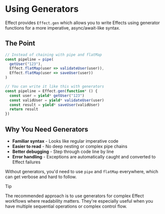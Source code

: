 # Using Generators

Effect provides `Effect.gen` which allows you to write Effects using generator functions for a more imperative, async/await-like syntax.

## The Point

```typescript
// Instead of chaining with pipe and flatMap
const pipeline = pipe(
  getUser("123"),
  Effect.flatMap(user => validateUser(user)),
  Effect.flatMap(user => saveUser(user))
)

// You can write it like this with generators
const pipeline = Effect.gen(function* () {
  const user = yield* getUser("123")
  const validUser = yield* validateUser(user)
  const result = yield* saveUser(validUser)
  return result
})
```

## Why You Need Generators

- **Familiar syntax** - Looks like regular imperative code
- **Easier to read** - No deep nesting or complex pipe chains
- **Better debugging** - Step through code line by line
- **Error handling** - Exceptions are automatically caught and converted to Effect failures

Without generators, you'd need to use `pipe` and `flatMap` everywhere, which can get verbose and hard to follow.

>[!TIP]
>The recommended approach is to use generators for complex Effect workflows where readability matters. They're especially useful when you have multiple sequential operations or complex control flow.
